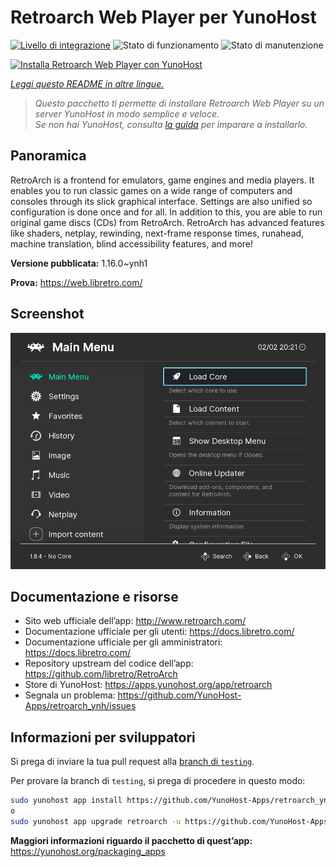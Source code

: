 <!--
N.B.: Questo README è stato automaticamente generato da <https://github.com/YunoHost/apps/tree/master/tools/readme_generator>
NON DEVE essere modificato manualmente.
-->

# Retroarch Web Player per YunoHost

[![Livello di integrazione](https://dash.yunohost.org/integration/retroarch.svg)](https://dash.yunohost.org/appci/app/retroarch) ![Stato di funzionamento](https://ci-apps.yunohost.org/ci/badges/retroarch.status.svg) ![Stato di manutenzione](https://ci-apps.yunohost.org/ci/badges/retroarch.maintain.svg)

[![Installa Retroarch Web Player con YunoHost](https://install-app.yunohost.org/install-with-yunohost.svg)](https://install-app.yunohost.org/?app=retroarch)

*[Leggi questo README in altre lingue.](./ALL_README.md)*

> *Questo pacchetto ti permette di installare Retroarch Web Player su un server YunoHost in modo semplice e veloce.*  
> *Se non hai YunoHost, consulta [la guida](https://yunohost.org/install) per imparare a installarlo.*

## Panoramica

RetroArch is a frontend for emulators, game engines and media players.
It enables you to run classic games on a wide range of computers and consoles through its slick graphical interface. Settings are also unified so configuration is done once and for all.
In addition to this, you are able to run original game discs (CDs) from RetroArch.
RetroArch has advanced features like shaders, netplay, rewinding, next-frame response times, runahead, machine translation, blind accessibility features, and more!


**Versione pubblicata:** 1.16.0~ynh1

**Prova:** <https://web.libretro.com/>

## Screenshot

![Screenshot di Retroarch Web Player](./doc/screenshots/ozone-main-menu.jpg)

## Documentazione e risorse

- Sito web ufficiale dell’app: <http://www.retroarch.com/>
- Documentazione ufficiale per gli utenti: <https://docs.libretro.com/>
- Documentazione ufficiale per gli amministratori: <https://docs.libretro.com/>
- Repository upstream del codice dell’app: <https://github.com/libretro/RetroArch>
- Store di YunoHost: <https://apps.yunohost.org/app/retroarch>
- Segnala un problema: <https://github.com/YunoHost-Apps/retroarch_ynh/issues>

## Informazioni per sviluppatori

Si prega di inviare la tua pull request alla [branch di `testing`](https://github.com/YunoHost-Apps/retroarch_ynh/tree/testing).

Per provare la branch di `testing`, si prega di procedere in questo modo:

```bash
sudo yunohost app install https://github.com/YunoHost-Apps/retroarch_ynh/tree/testing --debug
o
sudo yunohost app upgrade retroarch -u https://github.com/YunoHost-Apps/retroarch_ynh/tree/testing --debug
```

**Maggiori informazioni riguardo il pacchetto di quest’app:** <https://yunohost.org/packaging_apps>
